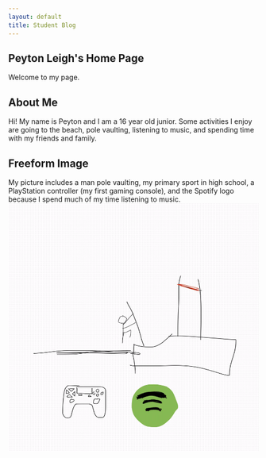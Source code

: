 ```yaml
---
layout: default
title: Student Blog
---
```



## Peyton Leigh's Home Page
Welcome to my page.

## About Me
Hi! My name is Peyton and I am a 16 year old junior. Some activities I enjoy are going to the beach, pole vaulting, listening to music, and spending time with my friends and family.

## Freeform Image
My picture includes a man pole vaulting, my primary sport in high school, a PlayStation controller (my first gaming console), and the Spotify logo because I spend much of my time listening to music.
<img src = "images/freeform.png" Width = "700" Height= "500">
